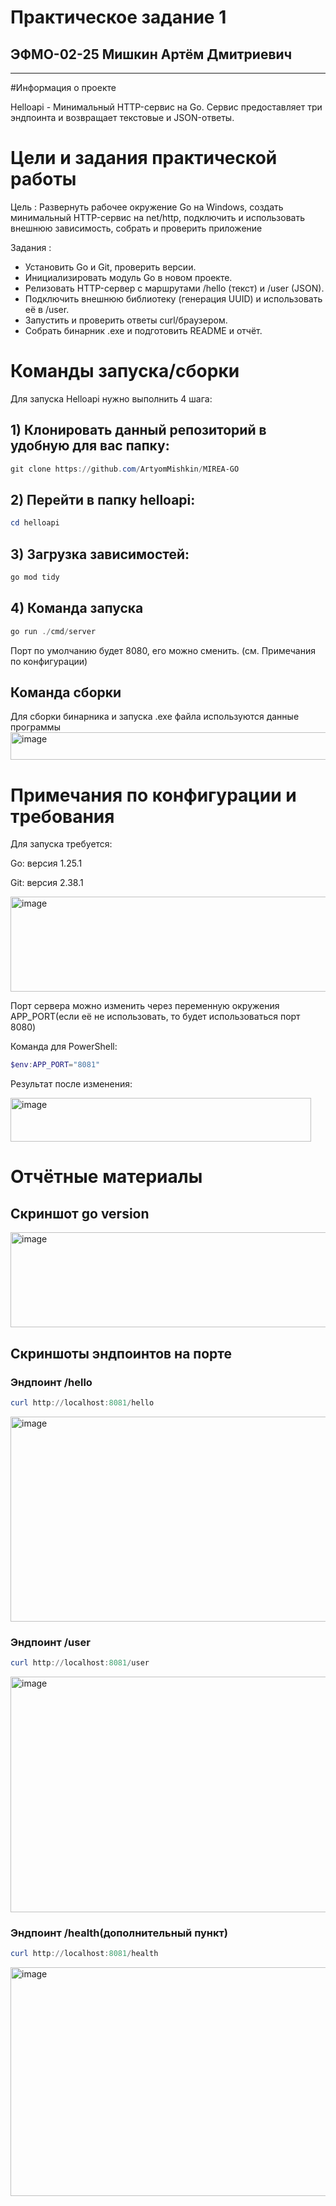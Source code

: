# Практическое задание 1

## ЭФМО-02-25 Мишкин Артём Дмитриевич
---
#Информация о проекте

Helloapi - Минимальный HTTP-сервис на Go. Сервис предоставляет три эндпоинта и возвращает текстовые и JSON-ответы.

# Цели и задания практической работы
Цель : Развернуть рабочее окружение Go на Windows, создать минимальный HTTP-сервис на net/http, подключить и использовать внешнюю зависимость, собрать и проверить приложение

Задания :
-    Установить Go и Git, проверить версии.
-    Инициализировать модуль Go в новом проекте.
-    Релизовать HTTP-сервер с маршрутами /hello (текст) и /user (JSON).
-	Подключить внешнюю библиотеку (генерация UUID) и использовать её в /user.
-	Запустить и проверить ответы curl/браузером.
-	Собрать бинарник .exe и подготовить README и отчёт.

# Команды запуска/сборки
Для запуска Helloapi нужно выполнить 4 шага:
## 1) Клонировать данный репозиторий в удобную для вас папку:
```Powershell
git clone https://github.com/ArtyomMishkin/MIREA-GO
```
## 2) Перейти в папку helloapi:
```Powershell
cd helloapi
```
## 3) Загрузка зависимостей:
```Powershell
go mod tidy
```
## 4) Команда запуска
```Powershell
go run ./cmd/server
```

Порт по умолчанию будет 8080, его можно сменить. (см. Примечания по конфигурации)

## Команда сборки
Для сборки бинарника и запуска .exe файла используются данные программы
<img width="611" height="44" alt="image" src="https://github.com/user-attachments/assets/5954bcda-fbe5-47a7-8e9c-6091f59d4cff" />

# Примечания по конфигурации и требования

Для запуска требуется:

Go: версия 1.25.1

Git: версия 2.38.1

<img width="758" height="152" alt="image" src="https://github.com/user-attachments/assets/1c3a1438-4760-4dab-9f36-43aabf1c940e" />


Порт сервера можно изменить через переменную окружения APP_PORT(если её не использовать, то будет использоваться порт 8080)

Команда для PowerShell:
```Powershell
$env:APP_PORT="8081"
```

Результат после изменения:

<img width="481" height="70" alt="image" src="https://github.com/user-attachments/assets/8ce75a78-acf1-425c-96b8-05d9c2a0d4ef" />

# Отчётные материалы

## Скриншот go version

<img width="758" height="152" alt="image" src="https://github.com/user-attachments/assets/ec19e5bf-1031-499b-a28d-a8f170db8dfe" />

## Скриншоты эндпоинтов на порте 

### Эндпоинт /hello

```Powershell
curl http://localhost:8081/hello
```

<img width="901" height="328" alt="image" src="https://github.com/user-attachments/assets/d368ad46-76a5-424d-ba5f-14b31b13363f" />

### Эндпоинт /user

```Powershell
curl http://localhost:8081/user
```

<img width="901" height="377" alt="image" src="https://github.com/user-attachments/assets/8fde7b1f-221d-4d16-a97b-b12381a72732" />

### Эндпоинт /health(дополнительный пункт)

```Powershell
curl http://localhost:8081/health
```

<img width="901" height="366" alt="image" src="https://github.com/user-attachments/assets/ac482412-9e5b-42aa-be16-1fdaa5002949" />






